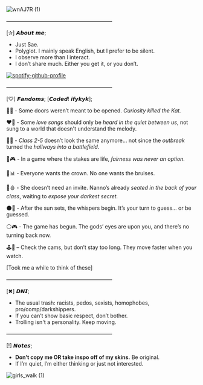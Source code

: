 

![wnAJ7R (1)](https://github.com/user-attachments/assets/a0fb8b3c-d3d0-4b58-aeb8-0ba741298aad)

————————————————————  

[✰] 𝘼𝙗𝙤𝙪𝙩 𝙢𝙚;  

- Just Sae.  
- Polyglot. I mainly speak English, but I prefer to be silent.  
- I observe more than I interact.   
- I don’t share much. Either you get it, or you don’t.

[![spotify-github-profile](https://spotify-github-profile.kittinanx.com/api/view?uid=31pjv4w3ywdm6phx2qhsdtpj6tbm&cover_image=true&theme=novatorem&show_offline=false&background_color=121212&interchange=true&bar_color=768c9e&bar_color_cover=false)](https://spotify-github-profile.kittinanx.com/api/view?uid=31pjv4w3ywdm6phx2qhsdtpj6tbm&redirect=true)  

———————————————————— 

[♡︎] 𝙁𝙖𝙣𝙙𝙤𝙢𝙨; [𝘾𝙤𝙙𝙚𝙙! 𝙞𝙛𝙮𝙠𝙮𝙠];

📄🌸 - Some doors weren’t meant to be opened. *Curiosity killed the Kat.*

❤️🎵 - Some *love songs* should only be *heard in the quiet between us*, not sung to a world that doesn't understand the melody.

🧪🏫 - *Class 2-5* doesn’t look the same anymore... not since the *outbreak* turned the *hallways into a battlefield*.

🦑🎮 - In a game where the stakes are life, *fairness was never an option.*

🔺📊 - Everyone wants the crown. No one wants the bruises.

🔪🩸 - She doesn’t need an invite. Nanno’s already *seated in the back of your class*, waiting to *expose your darkest secret.*

🌑🔪 - After the sun sets, the whispers begin. It’s your turn to guess… or be guessed.

⚪🎮 - The game has begun. The gods’ eyes are upon you, and there’s no turning back now.

🕹️🔦 – Check the cams, but don’t stay too long. They move faster when you watch.

[Took me a while to think of these]

————————————————————  

[✖] 𝘿𝙉𝙄;  

- The usual trash: racists, pedos, sexists, homophobes, pro/comp/darkshippers.  
- If you can’t show basic respect, don’t bother.  
- Trolling isn't a personality. Keep moving.  

————————————————————  

[!] 𝙉𝙤𝙩𝙚𝙨;  

- **Don’t copy me OR take inspo off of my skins.** Be original.  
- If I’m quiet, I’m either thinking or just not interested.  

![girls_walk (1)](https://github.com/user-attachments/assets/aaf5bb13-eed3-43ff-8090-940ed5615a89)






 







